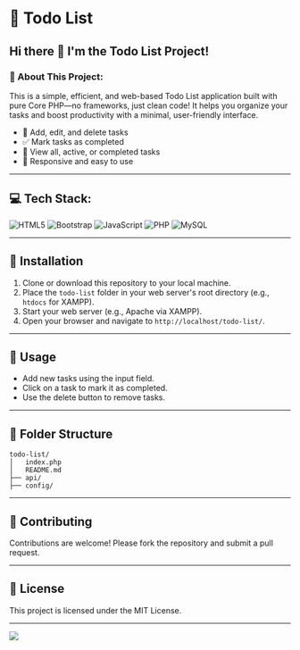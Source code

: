 # 📝 Todo List

## Hi there 👋 I'm the Todo List Project!

### 💫 About This Project:
This is a simple, efficient, and web-based Todo List application built with pure Core PHP—no frameworks, just clean code! It helps you organize your tasks and boost productivity with a minimal, user-friendly interface.

- 🚀 Add, edit, and delete tasks
- ✅ Mark tasks as completed
- 👀 View all, active, or completed tasks
- 📱 Responsive and easy to use

---

## 💻 Tech Stack:
![HTML5](https://img.shields.io/badge/html5-%23E34F26.svg?style=for-the-badge&logo=html5&logoColor=white) ![Bootstrap](https://img.shields.io/badge/bootstrap-%23563D7C.svg?style=for-the-badge&logo=bootstrap&logoColor=white) ![JavaScript](https://img.shields.io/badge/javascript-%23323330.svg?style=for-the-badge&logo=javascript&logoColor=%23F7DF1E) ![PHP](https://img.shields.io/badge/php-%23777BB4.svg?style=for-the-badge&logo=php&logoColor=white) ![MySQL](https://img.shields.io/badge/mysql-4479A1.svg?style=for-the-badge&logo=mysql&logoColor=white)

---

## 🚦 Installation
1. Clone or download this repository to your local machine.
2. Place the `todo-list` folder in your web server's root directory (e.g., `htdocs` for XAMPP).
3. Start your web server (e.g., Apache via XAMPP).
4. Open your browser and navigate to `http://localhost/todo-list/`.

---

## 📖 Usage
- Add new tasks using the input field.
- Click on a task to mark it as completed.
- Use the delete button to remove tasks.

---

## 📁 Folder Structure
```
todo-list/
│   index.php
│   README.md
├── api/
├── config/
```

---

## 🤝 Contributing
Contributions are welcome! Please fork the repository and submit a pull request.

---

## 📜 License
This project is licensed under the MIT License.

---

[![](https://visitcount.itsvg.in/api?id=todo-list&icon=0&color=0)](https://visitcount.itsvg.in)